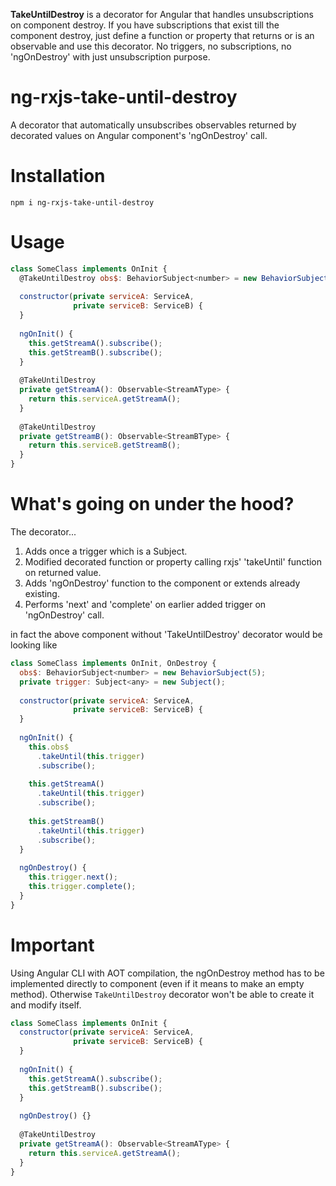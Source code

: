 <b>TakeUntilDestroy</b> is a decorator for Angular that handles unsubscriptions on component destroy. If you have subscriptions that exist
till the component destroy, just define a function or property that returns or is an observable and use this decorator. No triggers, no subscriptions, no 'ngOnDestroy' with just unsubscription purpose.

# ng-rxjs-take-until-destroy
A decorator that automatically unsubscribes observables returned by decorated values on Angular component's 'ngOnDestroy' call.

# Installation
`npm i ng-rxjs-take-until-destroy`

# Usage
```javascript
class SomeClass implements OnInit {
  @TakeUntilDestroy obs$: BehaviorSubject<number> = new BehaviorSubject(5);
  
  constructor(private serviceA: ServiceA,
              private serviceB: ServiceB) {
  }
  
  ngOnInit() {
    this.getStreamA().subscribe();
    this.getStreamB().subscribe();
  }
  
  @TakeUntilDestroy
  private getStreamA(): Observable<StreamAType> {
    return this.serviceA.getStreamA();
  }
  
  @TakeUntilDestroy
  private getStreamB(): Observable<StreamBType> {
    return this.serviceB.getStreamB();
  }
}
```

# What's going on under the hood?
The decorator...
1. Adds once a trigger which is a Subject.
2. Modified decorated function or property calling rxjs' 'takeUntil' function on returned value.
3. Adds 'ngOnDestroy' function to the component or extends already existing.
4. Performs 'next' and 'complete' on earlier added trigger on 'ngOnDestroy' call.

in fact the above component without 'TakeUntilDestroy' decorator would be looking like

```javascript
class SomeClass implements OnInit, OnDestroy {
  obs$: BehaviorSubject<number> = new BehaviorSubject(5);
  private trigger: Subject<any> = new Subject();
  
  constructor(private serviceA: ServiceA,
              private serviceB: ServiceB) {
  }
  
  ngOnInit() {
    this.obs$
      .takeUntil(this.trigger)
      .subscribe();
      
    this.getStreamA()
      .takeUntil(this.trigger)
      .subscribe();
      
    this.getStreamB()
      .takeUntil(this.trigger)
      .subscribe();
  }
  
  ngOnDestroy() {
    this.trigger.next();
    this.trigger.complete();
  }
}
```
# Important
Using Angular CLI with AOT compilation, the ngOnDestroy method has to be implemented directly to component (even if it means to make an empty method). Otherwise ```TakeUntilDestroy``` decorator won't be able to create it and modify itself.

```javascript
class SomeClass implements OnInit {
  constructor(private serviceA: ServiceA,
              private serviceB: ServiceB) {
  }
  
  ngOnInit() {
    this.getStreamA().subscribe();
    this.getStreamB().subscribe();
  }
  
  ngOnDestroy() {}
  
  @TakeUntilDestroy
  private getStreamA(): Observable<StreamAType> {
    return this.serviceA.getStreamA();
  }
}
```
